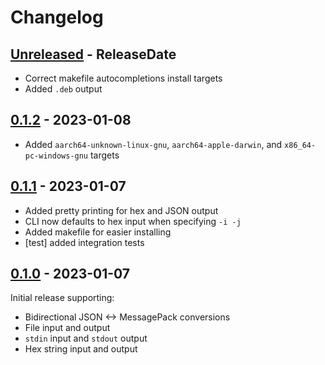 # Changelog

<!-- next-header -->

## [Unreleased] - ReleaseDate

- Correct makefile autocompletions install targets
- Added `.deb` output

## [0.1.2] - 2023-01-08

- Added `aarch64-unknown-linux-gnu`, `aarch64-apple-darwin`, and
  `x86_64-pc-windows-gnu` targets


## [0.1.1] - 2023-01-07

- Added pretty printing for hex and JSON output
- CLI now defaults to hex input when specifying `-i -j`
- Added makefile for easier installing
- [test] added integration tests


## [0.1.0] - 2023-01-07

Initial release supporting:

- Bidirectional JSON <-> MessagePack conversions
- File input and output
- `stdin` input and `stdout` output
- Hex string input and output


<!-- next-url -->
[Unreleased]: https://github.com/pluots/msgpack-cli/compare/v0.1.2...HEAD
[0.1.2]: https://github.com/pluots/msgpack-cli/compare/v0.1.1...v0.1.2
[0.1.1]: https://github.com/pluots/msgpack-cli/compare/v0.1.0...v0.1.1
[0.1.0]: https://github.com/pluots/msgpack-cli/compare/3fb7ec2a...v0.1.0

